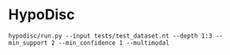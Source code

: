 # HypoDisc

    hypodisc/run.py --input tests/test_dataset.nt --depth 1:3 --min_support 2 --min_confidence 1 --multimodal
